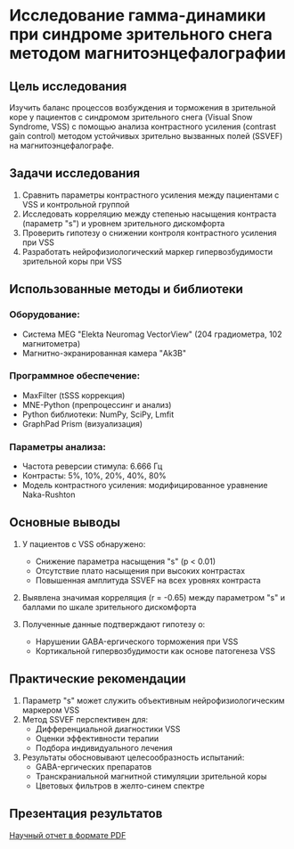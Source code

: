 # Исследование гамма-динамики при синдроме зрительного снега методом магнитоэнцефалографии


## Цель исследования

Изучить баланс процессов возбуждения и торможения в зрительной коре у пациентов с синдромом зрительного снега (Visual Snow Syndrome, VSS) с помощью анализа контрастного усиления (contrast gain control) методом устойчивых зрительно вызванных полей (SSVEF) на магнитоэнцефалографе.

## Задачи исследования

1. Сравнить параметры контрастного усиления между пациентами с VSS и контрольной группой
2. Исследовать корреляцию между степенью насыщения контраста (параметр "s") и уровнем зрительного дискомфорта
3. Проверить гипотезу о снижении контроля контрастного усиления при VSS
4. Разработать нейрофизиологический маркер гипервозбудимости зрительной коры при VSS

## Использованные методы и библиотеки

### Оборудование:
- Система MEG "Elekta Neuromag VectorView" (204 градиометра, 102 магнитометра)
- Магнитно-экранированная камера "Ak3B"

### Программное обеспечение:
- MaxFilter (tSSS коррекция)
- MNE-Python (препроцессинг и анализ)
- Python библиотеки: NumPy, SciPy, Lmfit
- GraphPad Prism (визуализация)

### Параметры анализа:
- Частота реверсии стимула: 6.666 Гц
- Контрасты: 5%, 10%, 20%, 40%, 80%
- Модель контрастного усиления: модифицированное уравнение Naka-Rushton

## Основные выводы

1. У пациентов с VSS обнаружено:
   - Снижение параметра насыщения "s" (p < 0.01)
   - Отсутствие плато насыщения при высоких контрастах
   - Повышенная амплитуда SSVEF на всех уровнях контраста

2. Выявлена значимая корреляция (r = -0.65) между параметром "s" и баллами по шкале зрительного дискомфорта

3. Полученные данные подтверждают гипотезу о:
   - Нарушении GABA-ергического торможения при VSS
   - Кортикальной гипервозбудимости как основе патогенеза VSS

## Практические рекомендации

1. Параметр "s" может служить объективным нейрофизиологическим маркером VSS
2. Метод SSVEF перспективен для:
   - Дифференциальной диагностики VSS
   - Оценки эффективности терапии
   - Подбора индивидуального лечения
3. Результаты обосновывают целесообразность испытаний:
   - GABA-ергических препаратов
   - Транскраниальной магнитной стимуляции зрительной коры
   - Цветовых фильтров в желто-синем спектре

## Презентация результатов


[Научный отчет в формате PDF](link-to-report)
